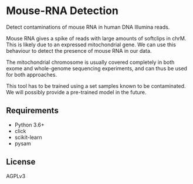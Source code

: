 # Mouse-RNA Detection

Detect contaminations of mouse RNA in human DNA Illumina reads. 

Mouse RNA gives a spike of reads with large amounts of softclips in chrM. 
This is likely due to an expressed mitochondrial gene. 
We can use this behaviour to detect the presence of mouse RNA in our data.

The mitochondrial chromosome is usually covered completely in both exome and
whole-genome sequencing experiments, and can thus be used for both approaches.

This tool has to be trained using a set samples known to be contaminated. 
We will possibly provide a pre-trained model in the future.  

## Requirements

* Python 3.6+
* click
* scikit-learn
* pysam

## License
AGPLv3